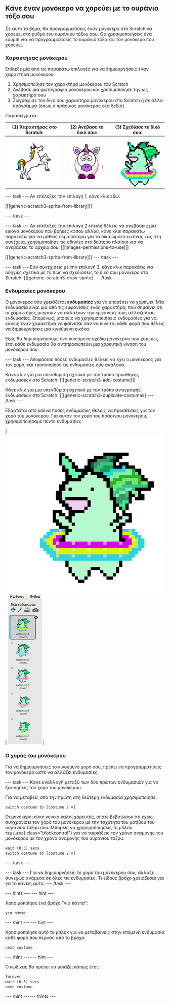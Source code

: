 ## Κάνε έναν μονόκερο να χορεύει με το ουράνιο τόξο σου

Σε αυτό το βήμα, θα προγραμματίσεις έναν μονόκερο στο Scratch να χορεύει στο ρυθμό του ουράνιου τόξου σου. Θα χρησιμοποιήσεις ένα κουμπί για να προγραμματίσεις το ουράνιο τόξο και τον μονόκερο που χορεύει.

### Χαρακτήρας μονόκερου

Επίλεξε μία από τις παρακάτω επιλογές για να δημιουργήσεις έναν χαρακτήρα μονόκερου:

1. Χρησιμοποίησε τον χαρακτήρα μονόκερου του Scratch
2. Ανέβασε μία φωτογραφία μονόκερου και χρησιμοποίησε την ως χαρακτήρα σου
3. Ζωγράφισε τον δικό σου χαρακτήρα μονόκερου στο Scratch ή σε άλλο πρόγραμμα (όπως ο πράσινος μονόκερος στα δεξιά).

Παραδείγματα:

|             (1) Χαρακτήρας στο Scratch:             |             (2) Ανέβασε το δικό σου:              |            (3) Σχεδίασε το δικό σου:             |
|:---------------------------------------------------:|:-------------------------------------------------:|:------------------------------------------------:|
| ![Μονόκερος στο Scratch](images/scratchunicorn.png) | ![Μονόκερος στο διαδίκτυο](images/webunicorn.png) | ![Ζωγραφιστός μονόκερος](images/drawunicorn.png) |

--- task --- Αν επέλεξες την επιλογή 1, κάνε κλικ εδώ:

[[[generic-scratch3-sprite-from-library]]]

--- /task ---

--- task --- Αν επέλεξες την επιλογή 2 επειδή θέλεις να ανεβάσεις μια εικόνα μονόκερου που βρήκες κάπου αλλού, κάνε κλικ παρακάτω παρακάτω για να μάθεις περισσότερα για τα δικαιώματα εικόνας και, στη συνέχεια, χρησιμοποίησε τις οδηγίες στο δεύτερο πλαίσιο για να ανεβάσεις το αρχείο σου: 
[[[images-permissions-to-use]]]

[[[generic-scratch3-sprite-from-library]]] 
--- /task ---

--- task --- Εάν συνεχίσεις με την επιλογή 3, κάνε κλικ παρακάτω για οδηγίες σχετικά με το πώς να σχεδιάσεις το δικό σου μονόκερο στο Scratch: 
[[[generic-scratch3-draw-sprite] 
--- /task ---

### Ενδυμασίες μονόκερου

Ο μονόκερος σου χρειάζεται **ενδυμασίες** για να μπορέσει να χορέψει. Μία ενδυμασία είναι μια από τις εμφανίσεις ενός χαρακτήρα, που σημαίνει ότι οι χαρακτήρες μπορούν να αλλάξουν την εμφάνισή τους αλλάζοντας ενδυμασίες. Επομένως, μπορείς να χρησιμοποιήσεις ενδυμασίες για να κάνεις έναν χαρακτήρα να φαίνεται σαν να κινείται κάθε φορά που θέλεις να δημιουργήσεις μια κινούμενη εικόνα.

Εδώ, θα δημιουργήσουμε ένα κινούμενο σχέδιο μονόκερου που χορεύει, έτσι κάθε ενδυμασία θα αντιπροσωπεύει μια χορευτική κίνηση του μονόκερού σου.

--- task --- Αποφάσισε πόσες ενδυμασίες θέλεις να έχει ο μονόκερος για τον χορό, και τροποποίησε τις ενδυμασίες σου ανάλογα.

Κάνε κλικ για μια υπενθύμιση σχετικά με τον τρόπο προσθήκης ενδυμασιών στο Scratch: 
[[[generic-scratch3-add-costume]]]

Κάνε κλικ για μια υπενθύμιση σχετικά με τον τρόπο αντιγραφής ενδυμασιών στο Scratch: 
[[[generic-scratch3-duplicate-costumes] 
--- /task ---

Εξαρτάται από εσένα πόσες ενδυμασίες θέλεις να προσθέσεις για τον χορό του μονόκερου. Για αυτόν τον χορό του πράσινου μονόκερου, χρησιμοποιήσαμε πέντε ενδυμασίες:

| ![Dancing Unicorn Gif](images/dancingunicorn.gif) | ![Five Costumes](images/fivecostumes.png) |

### Ο χορός του μονόκερου

Για να δημιουργήσεις το κινούμενο χορό σου, πρέπει να προγραμματίσεις τον μονόκερο ώστε να αλλάζει ενδυμασίες.

--- task --- Κάνε εναλλαγή μεταξύ των δύο πρώτων ενδυμασιών για να ξεκινήσεις τον χορό του μονόκερου.

Για να μεταβείς από την πρώτη στη δεύτερη ενδυμασία χρησιμοποίησε:

```blocks3
switch costume to [costume 2 v]
```

Οι μονόκεροι είναι γενικά καλοί χορευτές, οπότε βεβαιώσου ότι έχεις συγχρονίσει τον χορό του μονόκερου με την ταχύτητα του μοτίβου του ουράνιου τόξου σου. Μπορείς να χρησιμοποιήσεις το μπλοκ `περιμένε`{:class="blockcontrol"} για να ταιριάξεις τον χρόνο αναμονής του μονόκερου με τον χρόνο αναμονής του ουράνιου τόξου.

```blocks3
wait (0.5) secs
switch costume to [costume 2 v]
```

--- /task ---

--- task --- Για να δημιουργήσεις το χορό του μονόκερου σου, άλλαζε συνεχώς ανάμεσα σε όλες τις ενδυμασίες. Τι είδους βρόχο χρειάζεσαι για να το κάνεις αυτό; --- /task ---

--- hints ---
 --- hint ---

Χρησιμοποίησε ένα βρόχο "για πάντα":

```blocks3
για πάντα
```

--- /hint --- --- hint ---

Χρησιμοποίησε αυτό το μπλοκ για να μεταβαίνεις στην επόμενη ενδυμασία κάθε φορά που περνάς από το βρόχο:

```blocks3
next costume
```

--- /hint --- --- hint ---

Ο κώδικας θα πρέπει να μοιάζει κάπως έτσι:

```blocks3
forever
wait (0.5) secs
next costume
```

--- /hint ------ /hints ---